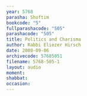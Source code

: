 ```yaml
---
year: 5768
parasha: Shoftim
bookcode: "5"
fullparashacode: "505"
parashacode: "505"
title: Politics and Charisma
author: Rabbi Eliezer Hirsch
date: 2008-09-06
archivecode: 57685051
filename: 5768-505-1
layout: audio
moment: 
shabbat: 
occasion: 
---
```

